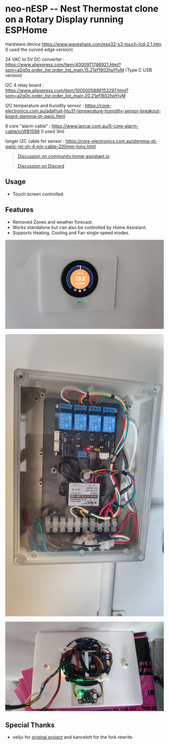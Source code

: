 # neo-nESP -- Nest Thermostat clone on a Rotary Display running ESPHome

Hardware device https://www.waveshare.com/esp32-s3-touch-lcd-2.1.htm (I used the curved edge version)

24 VAC to 5V DC converter : https://www.aliexpress.com/item/4000971746921.html?spm=a2g0o.order_list.order_list_main.15.21ef1802hpYIvM (Type C USB version)

I2C 4 relay board : https://www.aliexpress.com/item/1005005888153297.html?spm=a2g0o.order_list.order_list_main.20.21ef1802hpYIvM

I2C temperature and hunidity sensor : https://core-electronics.com.au/adafruit-htu31-temperature-humidity-sensor-breakout-board-stemma-qt-qwiic.html

6 core "alarm cable" : https://www.jaycar.com.au/6-core-alarm-cable/p/WB1598 (I used 3m)

longer I2C cable for sensor : https://core-electronics.com.au/stemma-qt-qwiic-jst-sh-4-pin-cable-200mm-long.html

> [Discussion on community.home-assistant.io](https://community.home-assistant.io/t/esphome-nest-thermostat-clone-on-cheap-rotary-display/)

> [Discussion on Discord](https://discord.com/channels/429907082951524364/1275465022654648362)


## Usage

* Touch screen controlled.

## Features 

* Removed Zones and weather forecast.
* Works standalone but can also be controlled by Home Assistant.
* Supports Heating, Cooling and Fan single speed modes.

![1](1759221903906.jpg)

![2](1759221903917.jpg)

![3](1759221903929.jpg)


## Special Thanks

* velijv for [original project](https://github.com/velijv/nesp/) and kancelott for the fork rewrite.
